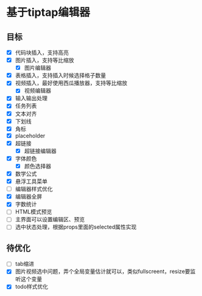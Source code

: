 # 基于tiptap编辑器

## 目标
- [x] 代码块插入，支持高亮
- [x] 图片插入，支持等比缩放
  - [x] 图片编辑器
- [x] 表格插入，支持插入时候选择格子数量
- [x] 视频插入，最好使用西瓜播放器，支持等比缩放
  - [x] 视频编辑器
- [x] 输入输出处理
- [x] 任务列表
- [x] 文本对齐
- [x] 下划线
- [x] 角标
- [x] placeholder
- [x] 超链接
  - [x] 超链接编辑器
- [x] 字体颜色
  - [x] 颜色选择器
- [x] 数学公式
- [x] 悬浮工具菜单
- [ ] 编辑器样式优化
- [x] 编辑器全屏
- [x] 字数统计
- [ ] HTML模式预览
- [ ] 主界面可以设置编辑区、预览
- [ ] 选中状态处理，根据props里面的selected属性实现

## 待优化
- [ ] tab缩进
- [x] 图片视频选中问题，弄个全局变量估计就可以，类似fullscreent，resize要监听这个变量
- [x] todo样式优化
